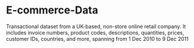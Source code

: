 # E-commerce-Data
Transactional dataset from a UK-based, non-store online retail company. It includes invoice numbers, product codes, descriptions, quantities, prices, customer IDs, countries, and more, spanning from 1 Dec 2010 to 9 Dec 2011
